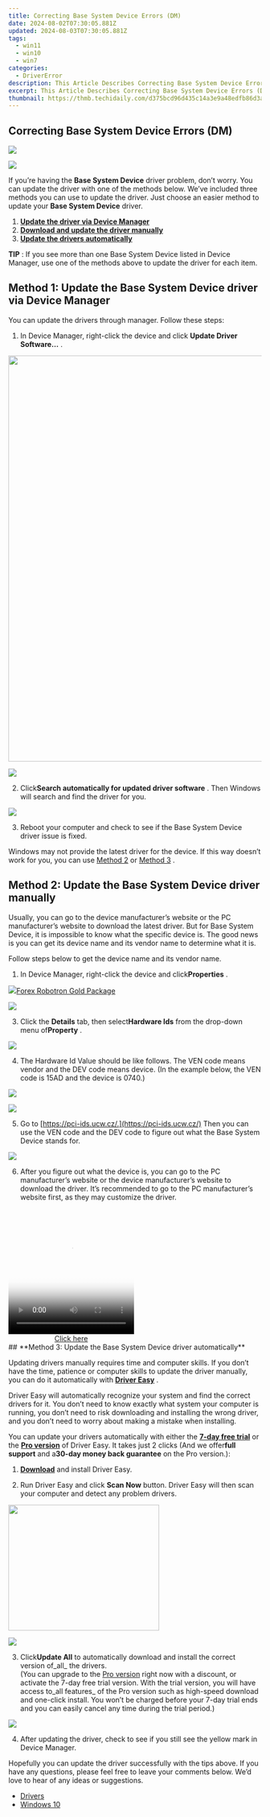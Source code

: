 ```yaml
---
title: Correcting Base System Device Errors (DM)
date: 2024-08-02T07:30:05.881Z
updated: 2024-08-03T07:30:05.881Z
tags:
  - win11
  - win10
  - win7
categories:
  - DriverError
description: This Article Describes Correcting Base System Device Errors (DM)
excerpt: This Article Describes Correcting Base System Device Errors (DM)
thumbnail: https://thmb.techidaily.com/d375bcd96d435c14a3e9a48edfb86d3a2995018c383247bac69b40f31de6e4df.jpg
---
```


## Correcting Base System Device Errors (DM)

<!-- affiliate ads begin -->
<a href="https://store.nero.com/order/checkout.php?PRODS=42296740&QTY=1&AFFILIATE=108875&CART=1"><img src="https://www.nero.com/nero-com-wAssets/img/banners/2023/biu/Nero_BackItUp_Screen_2.webp" border="0"></a>
<!-- affiliate ads end -->
![](https://images.drivereasy.com/wp-content/uploads/2018/10/img_5bc841ae5e80d.jpg)

 If you’re having the **Base System Device** driver problem, don’t worry. You can update the driver with one of the methods below. We’ve included three methods you can use to update the driver. Just choose an easier method to update your **Base System Device** driver.

1. [**Update the driver via Device Manager**](https://dhgate.sjv.io/5g6yb2)
2. [**Download and update the driver manually**](https://aofit.pxf.io/mmjyxq)
3. [**Update the drivers automatically**](https://modlily.sjv.io/aw92wr)

**TIP** : If you see more than one Base System Device listed in Device Manager, use one of the methods above to update the driver for each item.

## **Method 1: Update the Base System Device driver via Device Manager**

You can update the drivers through manager. Follow these steps:

 1) In Device Manager, right-click the device and click **Update Driver Software…** .

<!-- affiliate ads begin -->
<a href="https://atezr.pxf.io/c/5597632/2018605/18496" target="_top" id="2018605"><img src="//a.impactradius-go.com/display-ad/18496-2018605" border="0" alt="" width="798" height="807"/></a><img height="0" width="0" src="https://imp.pxf.io/i/5597632/2018605/18496" style="position:absolute;visibility:hidden;" border="0" />
<!-- affiliate ads end -->
![](https://images.drivereasy.com/wp-content/uploads/2016/07/img_5785bfb8e5d3d.png)

 2) Click**Search automatically for updated driver software** . Then Windows will search and find the driver for you.

![](https://images.drivereasy.com/wp-content/uploads/2016/07/img_5785bff7052c4.png)

 3) Reboot your computer and check to see if the Base System Device driver issue is fixed.

 Windows may not provide the latest driver for the device. If this way doesn’t work for you, you can use [Method 2](https://zebaoaffiliateprogram.pxf.io/xkwqe1) or [Method 3](https://printrendy.pxf.io/xyboy5) .

## **Method 2: Update the Base System Device driver manually**

 Usually, you can go to the device manufacturer’s website or the PC manufacturer’s website to download the latest driver. But for Base System Device, it is impossible to know what the specific device is. The good news is you can get its device name and its vendor name to determine what it is.

 Follow steps below to get the device name and its vendor name.

 1) In Device Manager, right-click the device and click**Properties** .

<!-- affiliate ads begin -->
<a href="https://secure.2checkout.com/order/checkout.php?PRODS=4727541&QTY=1&AFFILIATE=108875&CART=1"><img src="https://secure.avangate.com/images/merchant/5f4f7141b65a730b4efb0e0d51f63e94/products/copy_copy_forexrobotronbox.gif" border="0">Forex Robotron Gold Package</a>
<!-- affiliate ads end -->
![](https://images.drivereasy.com/wp-content/uploads/2016/07/img_5785dc645de0d.png)

 3) Click the **Details** tab, then select**Hardware Ids** from the drop-down menu of**Property** .

![](https://images.drivereasy.com/wp-content/uploads/2016/07/img_5785de836c928.png)

 4) The Hardware Id Value should be like follows. The VEN code means vendor and the DEV code means device. (In the example below, the VEN code is 15AD and the device is 0740.)

<!-- affiliate ads begin -->
<a href="https://estore.winxdvd.com/order/checkout.php?PRODS=12653853&QTY=1&AFFILIATE=108875&CART=1"><img src="https://secure.avangate.com/images/merchant/bcb41ccdc4363c6848a1d760f26c28a0/products/14_videoproc-converter-ai-box.png" border="0"></a>
<!-- affiliate ads end -->
![](https://images.drivereasy.com/wp-content/uploads/2016/07/img_5785df1376590.png)

 5) Go to [https://pci-ids.ucw.cz/.](https://pci-ids.ucw.cz/) Then you can use the VEN code and the DEV code to figure out what the Base System Device stands for.

![](https://images.drivereasy.com/wp-content/uploads/2018/07/img_5b56e54a4e7b7.jpg)

 6) After you figure out what the device is, you can go to the PC manufacturer’s website or the device manufacturer’s website to download the driver. It’s recommended to go to the PC manufacturer’s website first, as they may customize the driver.

<!-- affiliate ads begin -->
<span id="1997795">
					<video width="250" height="250" style="cursor:pointer"
           poster="//a.impactradius-go.com/display-clicktoplayimage/1997795.jpeg"
           onclick="if(!this.playClicked){this.play();this.setAttribute('controls',true);this.playClicked=true;}">
	   <source src="//a.impactradius-go.com/display-ad/23621-1997795">
	   <img src="//a.impactradius-go.com/display-clicktoplayimage/1997795.jpeg" style="border: none; height: 100%; width: 100%; object-fit: contain">
	</video>
	<div style="width:250px;text-align:center"><a href="javascript:window.open(decodeURIComponent('https%3A%2F%2Fproteahair.pxf.io%2Fc%2F5597632%2F1997795%2F23621'), '_blank');void(0);">Click here</a></div>
</span>
<img height="0" width="0" src="https://imp.pxf.io/i/5597632/1997795/23621" style="position:absolute;visibility:hidden;" border="0" />
<!-- affiliate ads end -->
## **Method 3: Update the Base System Device driver automatically**

 Updating drivers manually requires time and computer skills. If you don’t have the time, patience or computer skills to update the driver manually, you can do it automatically with **[Driver Easy](https://tools.techidaily.com/drivereasy/download/)**  .

 Driver Easy will automatically recognize your system and find the correct drivers for it. You don’t need to know exactly what system your computer is running, you don’t need to risk downloading and installing the wrong driver, and you don’t need to worry about making a mistake when installing.

 You can update your drivers automatically with either the **[7-day free trial](https://tools.techidaily.com/drivereasy/download/)**  or the **[Pro version](https://tools.techidaily.com/drivereasy/download/)**  of Driver Easy. It takes just 2 clicks (And we offer**full support** and a**30-day money back guarantee** on the Pro version.):

 1) **[Download](https://tools.techidaily.com/drivereasy/download/)**   and install Driver Easy.

 2) Run Driver Easy and click **Scan Now**   button. Driver Easy will then scan your computer and detect any problem drivers.

<!-- affiliate ads begin -->
<a href="https://homestyler.sjv.io/c/5597632/2044747/22993" target="_top" id="2044747"><img src="//a.impactradius-go.com/display-ad/22993-2044747" border="0" alt="" width="300" height="250"/></a><img height="0" width="0" src="https://imp.pxf.io/i/5597632/2044747/22993" style="position:absolute;visibility:hidden;" border="0" />
<!-- affiliate ads end -->
![](https://www.drivereasy.com/wp-content/uploads/2018/12/scan-1200x840.jpg)

 3) Click**Update All** to automatically download and install the correct version of_all_ the drivers.  
 (You can upgrade to the [Pro version](https://tools.techidaily.com/drivereasy/download/) right now with a discount, or activate the 7-day free trial version. With the trial version, you will have access to_all features_ of the Pro version such as high-speed download and one-click install. You won’t be charged before your 7-day trial ends and you can easily cancel any time during the trial period.)

![](https://www.drivereasy.com/wp-content/uploads/2021/04/graphic-chipset.jpg)

 4) After updating the driver, check to see if you still see the yellow mark in Device Manager.

 Hopefully you can update the driver successfully with the tips above. If you have any questions, please feel free to leave your comments below. We’d love to hear of any ideas or suggestions.

* [Drivers](https://tools.techidaily.com/drivereasy/download/)
* [Windows 10](https://tools.techidaily.com/drivereasy/download/)

<ins class="adsbygoogle"
     style="display:block"
     data-ad-format="autorelaxed"
     data-ad-client="ca-pub-7571918770474297"
     data-ad-slot="1223367746"></ins>



<ins class="adsbygoogle"
     style="display:block"
     data-ad-client="ca-pub-7571918770474297"
     data-ad-slot="8358498916"
     data-ad-format="auto"
     data-full-width-responsive="true"></ins>


